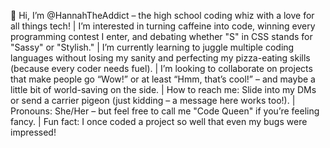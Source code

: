 👋 Hi, I’m @HannahTheAddict – the high school coding whiz with a love for all things tech!
| I’m interested in turning caffeine into code, winning every programming contest I enter, and debating whether "S" in CSS stands for "Sassy" or "Stylish."
| I’m currently learning to juggle multiple coding languages without losing my sanity and perfecting my pizza-eating skills (because every coder needs fuel).
| I’m looking to collaborate on projects that make people go “Wow!” or at least “Hmm, that’s cool!” – and maybe a little bit of world-saving on the side.
| How to reach me: Slide into my DMs or send a carrier pigeon (just kidding – a message here works too!).
| Pronouns: She/Her – but feel free to call me "Code Queen" if you’re feeling fancy.
| Fun fact: I once coded a project so well that even my bugs were impressed!
